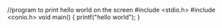 //program to print hello world on the screen 
#include <stdio.h>
#include <conio.h>
void main()
{
    printf("hello world");
}
